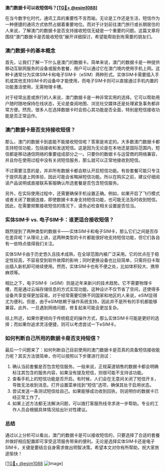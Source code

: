 **澳门数据卡可以收短信吗？[[TG💪+ @esim1088](https://t.me/s/esim1088)]**

在当今数字化时代，通讯工具的重要性不言而喻。无论是工作还是生活，短信作为一种便捷的通讯方式依然占据着重要地位。而对于计划前往澳门旅行或长期居住的人来说，了解澳门的数据卡是否支持接收短信无疑是一个重要的问题。这篇文章将围绕“澳门数据卡是否能收短信”展开详细探讨，希望能帮助到有需要的朋友们。

### 澳门数据卡的基本概念

首先，让我们了解一下什么是澳门的数据卡。简单来说，澳门的数据卡是一种提供移动互联网服务的设备或服务套餐，用户可以通过它在澳门境内使用手机上网。这种卡通常分为实体SIM卡和电子SIM卡（eSIM）两种形式。实体SIM卡需要插入手机或其他支持SIM卡的设备中才能使用，而电子SIM卡则可以直接通过手机内置的功能激活使用，无需物理卡槽。

对于经常出差或旅行的人来说，澳门数据卡是一种非常实用的选择。它可以帮助用户随时随地保持在线状态，无论是查阅地图、浏览社交媒体还是处理紧急事务都非常方便。然而，很多人在选择数据卡时会担心其功能是否全面，特别是短信接收功能是否正常运作。

### 澳门数据卡是否支持接收短信？

那么，澳门的数据卡到底能不能接收短信呢？答案是肯定的。大多数澳门数据卡都支持短信功能，包括接收和发送短信。这是因为无论是在本地还是国际范围内，短信都是移动通信网络的重要组成部分之一。只要你的数据卡与运营商的网络兼容，并且你在使用过程中没有关闭短信服务，那么就可以正常地接收到短信。

不过需要注意的是，并非所有数据卡都会默认开启短信功能。有些套餐可能只专注于提供高速上网体验，因此可能会省略掉短信功能。所以在购买之前，建议仔细阅读产品说明或直接联系客服确认所选套餐是否包含短信服务。

另外，在实际使用过程中，还需要确保手机设置正确。例如，如果开启了飞行模式或者关闭了数据连接，即使数据卡本身支持短信功能，也可能无法及时收到短信。因此，在需要频繁接收短信的情况下，请务必检查相关设置是否恰当。

### 实体SIM卡 vs. 电子SIM卡：谁更适合接收短信？

既然提到了两种类型的数据卡——实体SIM卡和电子SIM卡，那么它们之间是否存在差异呢？从理论上讲，这两种类型的卡片都能很好地支持短信功能，但它们各自有一些特点值得我们关注。

实体SIM卡由于历史悠久且技术成熟，在全球范围内被广泛采用。它的优点在于稳定性较高，不容易受到软件故障的影响；同时更换设备也比较简单，只需将旧卡取出插入新机即可继续使用。然而，实体SIM卡也有不便之处，比如体积较大、携带麻烦等。

相比之下，电子SIM卡（eSIM）则是近年来新兴的技术趋势。它不需要物理卡槽，而是通过云端存储信息的方式实现功能。这种设计不仅节省了空间，还使得多设备共享变得更加容易。对于经常需要切换不同国家和地区的人来说，eSIM显得尤为便利。但是，由于eSIM依赖于操作系统支持，因此并不是所有的手机都能够兼容。此外，一旦遇到网络问题，修复起来可能会更加复杂。

综上所述，如果你更倾向于传统稳定的操作方式，那么实体SIM卡可能是更好的选择；而如果你追求灵活便捷，则可以考虑尝试一下eSIM卡。

### 如何判断自己所用的数据卡是否支持短信？

最后一个问题来了：如何判断自己目前使用的澳门数据卡是否真的具备短信接收能力呢？其实方法很简单，你可以按照以下步骤进行测试：

1. 确认当前套餐是否包含短信服务。一般来说，正规渠道销售的数据卡都会明确标注其包含的服务内容，如果没有提及短信，则很可能不支持该功能。
2. 查看手机上的短信功能是否开启。有时候，人们会在无意间关闭了短信开关，导致无法收到消息。打开设置菜单找到“短信”选项，确保其处于启用状态。
3. 尝试发送一条测试短信给自己。如果能够成功收到回执，则说明你的数据卡已经正常工作了。
4. 如果上述方法都无法解决问题，可以拨打客服热线寻求进一步帮助。专业的工作人员会根据具体情况给出针对性建议。

### 总结

通过以上分析可以看出，澳门的数据卡是可以接收短信的，只要选择了合适的套餐并做好相应配置即可享受这项服务带来的便利。无论是选择实体SIM卡还是电子SIM卡，关键是要结合自身需求做出明智决策。希望本文对你有所帮助，祝大家旅途愉快！

[[TG💪+ @esim1088](https://t.me/s/esim1088) ![Image](https://i.postimg.cc/4NQfJmqS/Snipaste-2025-05-13-00-14-12.png)]